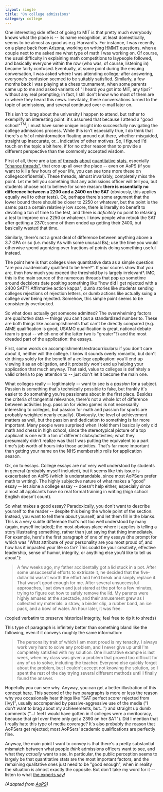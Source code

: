 ```yaml
---
layout: single
title: "On college admissions"
category: college
---
```


One interesting side effect of going to MIT is that pretty much everybody knows what the place is -- its name recognition, at least domestically, seems to be almost as good as e.g. Harvard's. For instance, I was recently on a plane back from Arizona, working on writing [HMMT](https://hmmt.co/) questions, when a couple next to me asked me what type of math I was working on. Of course, the usual difficulty in explaining math competitions to laypeople followed, and basically everyone within the row (who was, of course, listening in) became fairly confused. Eventually, at some point during the ensuing conversation, I was asked where I was attending college; after answering, everyone's confusion seemed to be suitably satisfied. Similarly, a few months back I was playing at a chess tournament, when some parents came up to me and asked variants of "I heard you got into MIT, any tips?" without any real prompting; in fact, I still don't know who most of them are or where they heard this news. Inevitably, these conversations turned to the topic of admissions, and several continued over e-mail later on.

This isn't to brag about the university I happen to attend, but rather to exemplify an interesting point: it's assumed that because I attend a "good school"<sup>TM</sup>, I must have some unique insight into successfully navigating the college admissions process. While this isn't especially true, I do think that there's a *lot* of misinformation floating around out there, whether misguided, straight up inaccurate, or... indicative of other motives. So, I figured I'd touch on the topic a bit here, if for no other reason than to provide a different perspective than the commonly accepted wisdom.

First of all, there are a [ton](http://artofproblemsolving.com/community/c172h1106464_sat_subject_test) [of](http://artofproblemsolving.com/community/c172h1085747_b_grade) [threads](http://artofproblemsolving.com/community/c172h564404_grades_aaa) [about](http://artofproblemsolving.com/community/c172h606337_sat_2400_vs_usamo_qualification) [quantitative](http://artofproblemsolving.com/community/c172h602897_big_hook) [stats](http://artofproblemsolving.com/community/c172h546109_freshmansophomore_gpa_to_attend_harvard_princeton_yale), especially ["chance threads"](http://artofproblemsolving.com/community/c172h582969_ivy_leagues__satgpa_or_aimeusamo), that crop up all over the place -- even on AoPS (if you want to kill a few hours of your life, you can see tons more these on collegeconfidential). These threads, almost invariably, completely miss the point. Let me tell you something that any admissions officer will tell you, but students choose not to believe for some reason: **there is essentially no difference between a 2200 and a 2400 on the SAT** (obviously, this applies equally well to other tests). Ok, perhaps there's some argument that the lower bound there should be closer to 2250 or whatever, but the point is the same: past a certain relatively low score, there is literally no benefit to devoting a ton of time to the test, and there is *definitely* no point to retaking a test to improve on a 2250 or whatever. I know people who retook the SAT after getting a 2370; some of them ended up getting their 2400, but basically wasted that time.

Similarly, there's not a great deal of difference between anything above a 3.7 GPA or so (i.e. mostly As with some unusual Bs); use the time you would otherwise spend agonizing over fractions of points doing something useful instead.

The point here is that colleges view quantitative data as a simple question: "are you academically qualified to be here?". If your scores show that you are, then how much you exceed the threshold by is largely irrelevant*. IMO, this is the main source of the numerous threads that pop up sometime around decisions date positing something like "how did I get rejected with a 2400 SAT?? Affirmative action kappa", dumb stories like students sending colleges rejections of rejection letters, or dumb actions like actually suing a college over being rejected. Somehow, this simple point seems to be consistently overlooked.

So what does actually get someone admitted? The overwhelming factors are *qualitative* data -- things you can't put a standardized number to. These are both things like accomplishments that can't be directly compared (e.g. AIME qualification is good, USAMO qualification is great, national debate team is great -- which one of the latter two is "greater"?) and the most dreaded part of the application: the essays. 

First, some words on accomplishments/extracurriculars: if you don't care about it, neither will the college. I know it sounds overly romantic, but don't do things solely for the benefit of a college application: you'll end up viewing it as an obligation, and it probably won't end up helping your application that much anyway. That said, value to colleges is definitely a valid criteria to pay attention to -- just don't let it become the main one. 

What colleges really -- legitimately -- want to see is a *passion* for a subject. Passion is something that's technically possible to fake, but frankly it's easier to do something you're passionate about in the first place. Besides the criteria of tangential relevance, there's not a whole lot of difference between activities (e.g. passion for video games is not necessarily interesting to colleges, but passion for math and passion for sports are probably weighted nearly equally). Obviously, the level of achievement matters as well, but the passion and dedication to something is far more important. Many people were surprised when I told them I basically only did math and chess in high school, since the stereotypical picture of a top applicant is one with a ton of different clubs/activities; what they presumably didn't realize was that I was putting the equivalent to a part time's job worth of hours into those activities. That's far more important than getting your name on the NHS membership rolls for application season.

Ok, on to essays. College essays are not very well understood by students in general (probably myself included), but it seems like this issue is exacerbated on AoPS (which is understandable, since most AoPSers prefer math to writing). The highly subjective nature of what makes a "good" essay -- let alone a college essay -- doesn't help either, especially since almost all applicants have no real formal training in writing (high school English doesn't count). 

So what makes a good essay? Paradoxically, you don't want to describe yourself to the reader -- despite this being the whole point of the section. Instead, you want to tell them *about* yourself, and let them fill in the blanks. This is a very subtle difference that's not too well understood by many (again, myself included); the most obvious place where it applies is telling a story illustrating something, rather than just saying that thing immediately. For example, here's the first paragraph of one of my essays (the prompt for which was "What attribute of your personality are you most proud of, and how has it impacted your life so far? This could be your creativity, effective leadership, sense of humor, integrity, or anything else you’d like to tell us about"):

> A few weeks ago, my father accidentally got a lid stuck in a pot. After some unsuccessful efforts to extricate it, he decided that the five-dollar lid wasn't worth the effort and he'd break and simply replace it. That wasn't good enough for me. After several unsuccessful approaches, I sat down and just stared at the pot for a few minutes, trying to figure out how to safely remove the lid. My parents were highly amused at the spectacle, and their amusement grew as I collected my materials: a straw, a binder clip, a rubber band, an ice pack, and a bowl of water. An hour later, it was free.

(copied verbatim to preserve historical integrity, feel free to rip it to shreds)

This type of paragraph is infinitely better than something bland like the following, even if it conveys roughly the same information:

> The personality trait of which I am most proud is my tenacity. I always work very hard to solve any problem, and I never give up until I'm completely satisfied with my solution. One illustrative example is last week, when my class was given a problem that proved too difficult for any of us to solve, including the teacher. Everyone else quickly forgot about the problem, but I couldn't accept not knowing the solution, so I spent the rest of the day trying several different methods until I finally found the answer.

Hopefully you can see why. Anyway, you can get a better illustration of this concept [here](http://mitadmissions.org/blogs/entry/show_dont_tell_the_college_ess). This second of the two paragraphs is more or less the reason why you occasionally hear things like "SAT perfect scorer rejected from [Ivy]", usually accompanied by passive-aggressive use of the media ("I don't want to brag about my achievements, but...") and straight up dumb comments ("...I feel I would have gotten in if colleges were a meritocracy, because that girl over there only got a 2390 on her SAT"). Did I mention that I really hate this type of media coverage? It's also probably the reason that AoPSers get rejected; most AoPSers' academic qualifications are perfectly fine.

Anyway, the main point I want to convey is that there's a pretty substantial mismatch between what people *think* admissions officers want to see, and what they *actually* want to see. In particular, the public perception seems to largely be that quantitative stats are the most important factors, and the remaining qualitative ones just need to be "good enough", when in reality the situation is almost exactly the opposite. But don't take my word for it -- listen to what [the experts say](http://mitadmissions.org/blogs)!

*(Adapted from [AoPS](https://artofproblemsolving.com/community/c87553h1132160_college))*